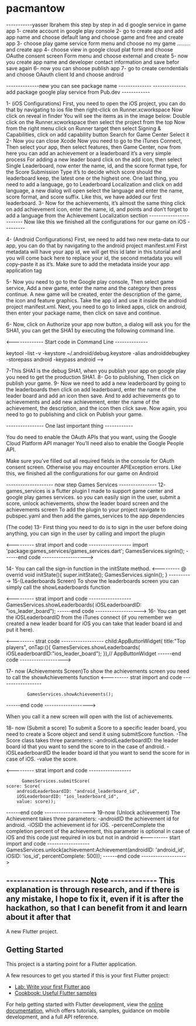 # pacmantow

-----------yasser Ibrahem
this step by step in ad d google service in game app
1- create  account in google play console
2- go to create app and add app name  and choose default lang and choose game and free and create app
3- choose play game service  form menu and choose no my game .........   and create app
4- choose view in google cloud plat form and choose OAuthe consent screen Form menu and choose external and create
5- now you create app name and developer contact information and save  befor save again
6- now you can shoose publish  app
7- go to create cerndentials and choose OAauth client Id and choose android

--------------new you can see package name --------------
-------------- add package google play service from Pub.dev ------------

1- (iOS Configurations) First, you need to open the iOS project, you can do that by navigating to ios file then right-click on Runner.xcworkspace
Now click on reveal in finder You will see the items as in the image below: Double click on the Runner.xcworkspace then select the project from the top Now from
the right menu click on Runner target then select Signing & Capabilities, click on add capability button Search for Game Center Select it
2- Now you can close Xcode Now you need to go to the iTunes Connect, Then select your app, then select features, then Game Center, now from here you can add an achievement or
a leaderboard it’s a very simple process For adding a new leader board click on the add icon, then select Single Leaderboard, now enter the name, id, and the score format type, for the Score Submission Type it’s
to decide which score should the leaderboard keep, the latest one or the highest one. One last thing, you need to add a language, go to Leaderboard Localization and click on add language, a new dialog will open select the language
and enter the name, score format, and score suffix. Like this, we have added our first leaderboard.
3- Now for the achievements, it’s almost the same thing click on add achievement icon, enter the name, id, and points and don’t forget to add a language from the Achievement Localization section
------------------------ Now like this we finished all the configurations for our game on iOS ---------

4- (Android Configurations)  First, we need to add two new meta-data to our app, you can do that by navigating to the android project manifest.xml First metadata will have your app id, we will get this id later in this tutorial
and you will come back here to replace your id, the second metadata you will copy-paste it as it’s.
Make sure to add the metadata inside your app application tag
<!---------------- Start Code MetaData ---------------
<meta-data
    android:name="com.google.android.gms.games.APP_ID"
    android:value="app_id" />

<meta-data
    android:name="com.google.android.gms.version"
    android:value="@integer/google_play_services_version" />

-------- End Code  ----------->
5- Now you need to go to the Google play console, Then select game service, Add a new game, enter the name and the category then press continue.
A new game will be created, enter the description of the game, the icon and feature graphics.
Take the app id and use it inside the android project manifest.xml. Next,
you need to go to linked apps, click on android, then enter your package name, then click on save and continue.

6- Now, click on Authorize your app now button, a dialog will ask you for the SHA1, you can get the SHA1 by executing the following command line.

<------------- Start code in Command Line --------------

keytool -list -v -keystore ~/.android/debug.keystore -alias androiddebugkey -storepass android -keypass android
-->

7-This SHA1 is the debug SHA1, when you publish your app on google play you need to get the production SHA1.
8- Go to publishing, Then click on publish your game.
9- Now we need to add a new leaderboard by going to the leaderboards then click on add leaderboard, enter the name of the leader board and add an icon then save.
And to add achievements go to achievements and add new achievement, enter the name of the achievement, the description, and the icon then click save.
Now again, you need to go to publishing and click on Publish your game.


---------------- One last important thing ------------

You do need to enable the OAuth APIs that you want, using the Google Cloud Platform API manager
You’ll need also to enable the Google People API.

Make sure you’ve filled out all required fields in the console for OAuth consent screen. Otherwise
you may encounter APIException errors. Like this, we finished all the configurations for our game on Android

-------------------- now step Games Services ----------------
12- games_services is a flutter plugin I made to support game center and google play games services. so you can easily sign in the user, submit a score, unlock achievements, show the leader board screen and the achievements screen
To add the plugin to your project navigate to pubspec.yaml and then add the games_services to the app dependencies

(The code)
13- First thing you need to do is to sign in the user before doing anything, you can sign in the user by calling
and import the plugin

<--------- strat import and code ------------------
import 'package:games_services/games_services.dart';
GamesServices.signIn();
------end code ------------------->

14- You can call the sign-in function in the initState method.
<---------
@ overrid
void initState(){
super.initState();
GamesServices.signIn();
}
---------->
15-(Leaderboards Screen) To show the leaderboards screen you can simply call the showLeaderboards function

<--------- strat import and code ------------------
GamesServices.showLeaderboards(
iOSLeaderboardID: "ios_leader_board");
------end code ------------------->
16- You can get the iOSLeaderboardID from the iTunes connect
(if you remember we created a new leader board for iOS you can take that leader board id and put it here).

<--------- strat  code ------------------
child:AppButtonWidget(
title:"Top players",
onTap:(){
GamesServices.showLeaderboards(
iOSLeaderboardID:"ios_leader_board");
}),// AppButtonWidget
------end code ------------------->

17- now (Achievements Screen)To show the achievements screen you need to call the showAchievements function
<--------- strat import and code ------------------

            GamesServices.showAchievements();

------end code ------------------->

When you call it a new screen will open with the list of achievements.

18- now  (Submit a score) To submit a Score to a specific leader board, you need to create a Score object and send it using submitScore function.
-The Score class takes three parameters:
-androidLeaderboardID: the leader board id that you want to send the score to in the case of android.
-iOSLeaderboardID the leader board id that you want to send the score for in case of iOS.
-value the score.

<--------- strat import and code ------------------

          GamesServices.submitScore(
    score: Score(
        androidLeaderboardID: "android_leaderboard_id",
        iOSLeaderboardID: "ios_leaderboard_id",
        value: score));
------end code ------------------->
19-now  (Unlock achievement) The Achievement takes three parameters:
-androidID the achievement id for android.
-iOSID the achievement id for iOS.
-percentComplete the completion percent of the achievement, this parameter is optional in case of iOS
and this code just required in ios but not in android
<--------- start import and code ------------------
GamesServices.unlock(achievement:Achievement(androidID: 'android_id', iOSID: 'ios_id', percentComplete: 500));
------end code ------------------->



----------------------- Note -------------
This explanation is through research,
and if there is any mistake, I hope to fix it,
even if it is after the hackathon,
so that I can benefit from it and learn about it after that
-----------------------------------





A new Flutter project.

## Getting Started

This project is a starting point for a Flutter application.

A few resources to get you started if this is your first Flutter project:

- [Lab: Write your first Flutter app](https://docs.flutter.dev/get-started/codelab)
- [Cookbook: Useful Flutter samples](https://docs.flutter.dev/cookbook)

For help getting started with Flutter development, view the
[online documentation](https://docs.flutter.dev/), which offers tutorials,
samples, guidance on mobile development, and a full API reference.

